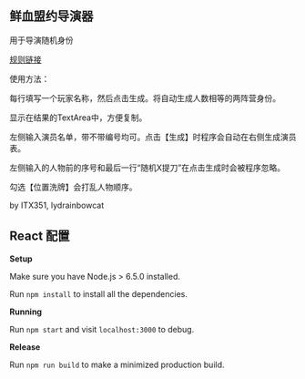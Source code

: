 ## 鲜血盟约导演器
用于导演随机身份

[规则链接](https://www.mistytown.cn/forum.php?mod=viewthread&tid=5859)


使用方法：

每行填写一个玩家名称，然后点击生成。将自动生成人数相等的两阵营身份。

显示在结果的TextArea中，方便复制。

左侧输入演员名单，带不带编号均可。点击【生成】时程序会自动在右侧生成演员表。

左侧输入的人物前的序号和最后一行“随机X提刀”在点击生成时会被程序忽略。

勾选【位置洗牌】会打乱人物顺序。

by ITX351, lydrainbowcat

## React 配置

**Setup**

Make sure you have Node.js > 6.5.0 installed.

Run `npm install` to install all the dependencies.

**Running**

Run `npm start` and visit `localhost:3000` to debug.

**Release**

Run `npm run build` to make a minimized production build.

